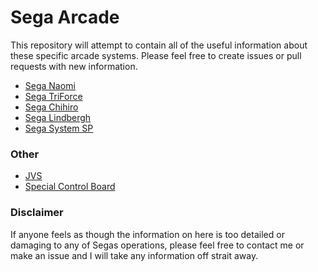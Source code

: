 # Sega Arcade

This repository will attempt to contain all of the useful information about these specific arcade systems. Please feel free to create issues or pull requests with new information.

- [Sega Naomi](Naomi.md)
- [Sega TriForce](TriForce.md)
- [Sega Chihiro](Chihiro.md)
- [Sega Lindbergh](Lindbergh.md)
- [Sega System SP](SystemSP.md)

### Other

- [JVS](JVS.md)
- [Special Control Board](SpecialControlBoard.md)

### Disclaimer

If anyone feels as though the information on here is too detailed or damaging to any of Segas operations, please feel free to contact me or make an issue and I will take any information off strait away.

